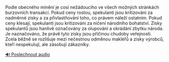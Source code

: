 
Podle obecného mínění je cosi nežádoucího ve všech možných stránkách burzovních transakcí. Pokud ceny rostou, spekulanti jsou kritizováni za nadměrné zisky a za přivlastňování toho, co právem náleží ostatním. Pokud ceny klesají, spekulanti jsou kritizováni za ničení národního bohatství. Zisky spekulantů jsou hanlivě označovány za olupování a okrádání zbytku národa. Je naznačováno, že právě tyto zisky jsou příčinou chudoby veřejnosti. Zcela běžně se rozlišuje mezi nečestnou odměnou makléřů a zisky výrobců, kteří nespekulují, ale zásobují zákazníky.

[🔊 Poslechnout audio](/data/7-paragraphs/audio/chapter_94/para_009-Podle-obecnho-mnn-je-cosi-nedoucho-ve-vech.mp3)

